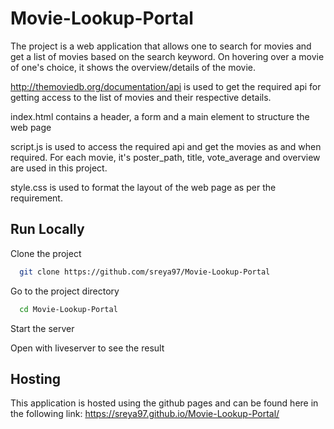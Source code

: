# Movie-Lookup-Portal
The project is a web application that allows one to search for movies
and get a list of movies based on the search keyword. On hovering 
over a movie of one's choice, it shows the overview/details of the 
movie. 

http://themoviedb.org/documentation/api is used to get the required api for 
getting access to the list of movies and their respective details.

index.html contains a header, a form and a main element to structure the web page

script.js is used to access the required api and get the movies as and when required.
For each movie, it's poster_path, title, vote_average and overview are used in this
project.

style.css is used to format the layout of the web page as per the requirement.





## Run Locally

Clone the project

```bash
  git clone https://github.com/sreya97/Movie-Lookup-Portal
```

Go to the project directory

```bash
  cd Movie-Lookup-Portal
```


Start the server

Open with liveserver to see the result


## Hosting

This application is hosted using the github pages and can be found here in the following link:
https://sreya97.github.io/Movie-Lookup-Portal/
